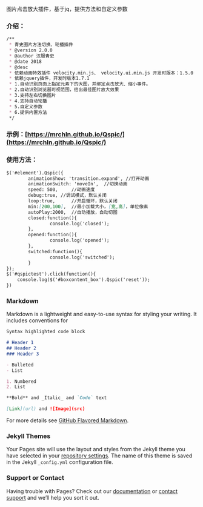 图片点击放大插件，基于jq，提供方法和自定义参数

### 介绍：
```markdown
/**
 * 青史图片方法切换、轮播插件
 * @version 2.0.0
 * @author 汉服青史
 * @date 2018
 * @desc 
 * 依赖动画特效插件 velocity.min.js、 velocity.ui.min.js 开发时版本：1.5.0
 * 依赖jquery插件，开发时版本1.7.1
 * 1.自动识别页面上指定元素下的大图，并绑定点击放大、缩小事件。
 * 2.自动识别浏览器可视范围，给出最佳图片放大效果
 * 3.支持左右切换图片
 * 4.支持自动轮播
 * 5.自定义参数
 * 6.提供内置方法
 */
```
### 示例：[https://mrchln.github.io/Qspic/](https://mrchln.github.io/Qspic/)

### 使用方法：
```markdown
$('#element').Qspic({
        animationShow: 'transition.expand',	//打开动画
        animationSwitch: 'moveIn',	//切换动画
        speed: 500,		//动画速度
        debug:true,	//调试模式，默认关闭
        loop:true,		//开启循环，默认关闭
        min:[200,100],	//最小加载大小，[宽,高]，单位像素
        autoPlay:2000,	//自动播放，自动切图
        closed:function(){
                console.log('closed');
        },
        opened:function(){
                console.log('opened');
        },
        switched:function(){
                console.log('switched');
        }
});
$('#qspictest').click(function(){
	console.log($('#boxcontent_box').Qspic('reset'));
})
```
### Markdown

Markdown is a lightweight and easy-to-use syntax for styling your writing. It includes conventions for

```markdown
Syntax highlighted code block

# Header 1
## Header 2
### Header 3

- Bulleted
- List

1. Numbered
2. List

**Bold** and _Italic_ and `Code` text

[Link](url) and ![Image](src)
```

For more details see [GitHub Flavored Markdown](https://guides.github.com/features/mastering-markdown/).

### Jekyll Themes

Your Pages site will use the layout and styles from the Jekyll theme you have selected in your [repository settings](https://github.com/mrchln/hanfuqingshi.github.io/settings). The name of this theme is saved in the Jekyll `_config.yml` configuration file.

### Support or Contact

Having trouble with Pages? Check out our [documentation](https://help.github.com/categories/github-pages-basics/) or [contact support](https://github.com/contact) and we’ll help you sort it out.
